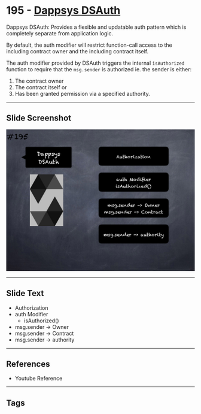 # 195 - [Dappsys DSAuth](Dappsys%20DSAuth.md)
Dappsys DSAuth: Provides a flexible and updatable auth pattern which is completely separate from application logic. 

By default, the auth modifier will restrict function-call access to the including contract owner and the including contract itself. 

The auth modifier provided by DSAuth triggers the internal `isAuthorized` function to require that the `msg.sender` is authorized ie. the sender is either:

1. The contract owner 
2. The contract itself or 
3. Has been granted permission via a specified authority.
___
## Slide Screenshot
![195.png](../../images/solidity201/195.png)
___
## Slide Text
- Authorization
- auth Modifier
	- isAuthorized()
- msg.sender -> Owner
- msg.sender -> Contract
- msg.sender -> authority
___
## References
- Youtube Reference
___
## Tags